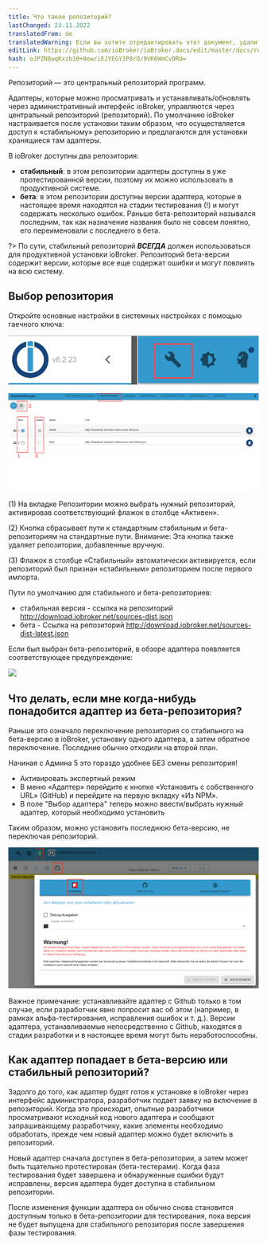 ```yaml
---
title: Что такое репозиторий?
lastChanged: 23.11.2022
translatedFrom: de
translatedWarning: Если вы хотите отредактировать этот документ, удалите поле «translationFrom», в противном случае этот документ будет снова автоматически переведен
editLink: https://github.com/ioBroker/ioBroker.docs/edit/master/docs/ru/basics/repositories.md
hash: oJPZN8wqKxzb10+8ew/iEJYEGY3P8rO/9VK6WmCvORU=
---
```

Репозиторий — это центральный репозиторий программ.

Адаптеры, которые можно просматривать и устанавливать/обновлять через административный интерфейс ioBroker, управляются через центральный репозиторий (репозиторий).
По умолчанию ioBroker настраивается после установки таким образом, что осуществляется доступ к «стабильному» репозиторию и предлагаются для установки хранящиеся там адаптеры.

В ioBroker доступны два репозитория:

- **стабильный**: в этом репозитории адаптеры доступны в уже протестированной версии, поэтому их можно использовать в продуктивной системе.
- **бета**: в этом репозитории доступны версии адаптера, которые в настоящее время находятся на стадии тестирования (!) и могут содержать несколько ошибок. Раньше бета-репозиторий назывался последним, так как назначение названия было не совсем понятно, его переименовали с последнего в бета.

?> По сути, стабильный репозиторий ***ВСЕГДА*** должен использоваться для продуктивной установки ioBroker. Репозиторий бета-версии содержит версии, которые все еще содержат ошибки и могут повлиять на всю систему.

## Выбор репозитория
Откройте основные настройки в системных настройках с помощью гаечного ключа:

![](../../de/basics/media/Repository_IconBasicSettings.png)

![](../../de/basics/media/Repository_BasicsSettingsDefaultPath.png)

(1) На вкладке Репозитории можно выбрать нужный репозиторий, активировав соответствующий флажок в столбце «Активен».

(2) Кнопка сбрасывает пути к стандартным стабильным и бета-репозиториям на стандартные пути. Внимание: Эта кнопка также удаляет репозитории, добавленные вручную.

(3) Флажок в столбце «Стабильный» автоматически активируется, если репозиторий был признан «стабильным» репозиторием после первого импорта.

Пути по умолчанию для стабильного и бета-репозиториев:

- стабильная версия - ссылка на репозиторий http://download.iobroker.net/sources-dist.json
- бета - Ссылка на репозиторий http://download.iobroker.net/sources-dist-latest.json

Если был выбран бета-репозиторий, в обзоре адаптера появляется соответствующее предупреждение:

![](../../de/basics/media/Repository_AdapterRepInfo.png)

## Что делать, если мне когда-нибудь понадобится адаптер из бета-репозитория?
Раньше это означало переключение репозитория со стабильного на бета-версию в ioBroker, установку одного адаптера, а затем обратное переключение. Последние обычно отходили на второй план.

Начиная с Админа 5 это гораздо удобнее БЕЗ смены репозитория!

- Активировать экспертный режим
- В меню «Адаптер» перейдите к кнопке «Установить с собственного URL» (GitHub) и перейдите на первую вкладку «Из NPM».
- В поле "Выбор адаптера" теперь можно ввести/выбрать нужный адаптер, который необходимо установить

Таким образом, можно установить последнюю бета-версию, не переключая репозиторий.

![](../../de/basics/media/Repository_AdapterInstallNpm.png)

Важное примечание: устанавливайте адаптер с Github только в том случае, если разработчик явно попросит вас об этом (например, в рамках альфа-тестирования, исправления ошибок и т. д.). Версии адаптера, устанавливаемые непосредственно с Github, находятся в стадии разработки и в настоящее время могут быть неработоспособны.

## Как адаптер попадает в бета-версию или стабильный репозиторий?
Задолго до того, как адаптер будет готов к установке в ioBroker через интерфейс администратора, разработчик подает заявку на включение в репозиторий. Когда это происходит, опытные разработчики просматривают исходный код нового адаптера и сообщают запрашивающему разработчику, какие элементы необходимо обработать, прежде чем новый адаптер можно будет включить в репозиторий.

Новый адаптер сначала доступен в бета-репозитории, а затем может быть тщательно протестирован (бета-тестерами). Когда фаза тестирования будет завершена и обнаруженные ошибки будут исправлены, версия адаптера будет доступна в стабильном репозитории.

После изменения функции адаптера он обычно снова становится доступным только в бета-репозитории для тестирования, пока версия не будет выпущена для стабильного репозитория после завершения фазы тестирования.